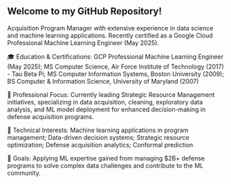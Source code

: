 ## Welcome to my GitHub Repository!
<!--
**LEDazzio01/LEDazzio01** is a ✨ _special_ ✨ repository because its `README.md` (this file) appears on your GitHub profile.

Here are some ideas to get you started:

- 🔭 I’m currently working on ...
- 🌱 I’m currently learning ...
- 👯 I’m looking to collaborate on ...
- 🤔 I’m looking for help with ...
- 💬 Ask me about ...
- 📫 How to reach me: ...
- 😄 Pronouns: ...
- ⚡ Fun fact: ...
-->
Acquisition Program Manager with extensive experience in data science and machine learning applications. Recently certified as a Google Cloud Professional Machine Learning Engineer (May 2025).

🎓 Education & Certifications:
GCP Professional Machine Learning Engineer (May 2025);
MS Computer Science, Air Force Institute of Technology (2017) - Tau Beta Pi;
MS Computer Information Systems, Boston University (2009);
BS Computer & Information Science, University of Maryland (2007)

💼 Professional Focus:
Currently leading Strategic Resource Management initiatives, specializing in data acquisition, cleaning, exploratory data analysis, and ML model deployment for enhanced decision-making in defense acquisition programs.

🔧 Technical Interests:
Machine learning applications in program management;
Data-driven decision systems;
Strategic resource optimization;
Defense acquisition analytics;
Conformal prediction

🚀 Goals:
Applying ML expertise gained from managing $2B+ defense programs to solve complex data challenges and contribute to the ML community.

